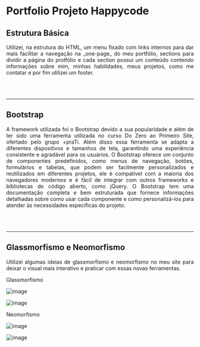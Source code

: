 # Portfolio Projeto Happycode


## Estrutura Básica

<p align= "justify"> Utilizei, na estrutura do HTML, um menu fixado com links internos para dar mais facilitar a navegação na _one-page_ do meu portfólio, sections para dividir a página do protfólio e cada section possui um conteúdo contendo informações sobre mim, minhas habilidades, meus projetos, como me contatar e por fim utilizei um footer. </p>

<br><br>

<hr>

## Bootstrap

<p align= "justify"> A framework utilizada foi o Bootstrap devido a sua popularidade e além de ter sido uma ferramenta utilizada no curso Do Zero ao Primeiro Site, ofertado pelo grupo +praTi. Além disso essa ferramenta se adapta a diferentes dispositivos e tamanhos de tela, garantindo uma experiência consistente e agradável para os usuários. O Bootstrap oferece um conjunto de componentes predefinidos, como menus de navegação, botões, formulários e tabelas, que podem ser facilmente personalizados e reutilizados em diferentes projetos, ele é compatível com a maioria dos navegadores modernos e é fácil de integrar com outros frameworks e bibliotecas de código aberto, como jQuery. O Bootstrap tem uma documentação completa e bem estruturada que fornece informações detalhadas sobre como usar cada componente e como personalizá-los para atender às necessidades específicas do projeto.</p>

<br><br>

<hr>

## Glassmorfismo e Neomorfismo

<p align= "justify"> Utilizei algumas ideias de glassmorfismo e neomorfismo no meu site para deixar o visual mais interativo e praticar com essas novas ferramentas.</p>

<p align= "justify"> Glassmorfismo </p>

![image](https://user-images.githubusercontent.com/111182330/221444619-5096c922-590d-4f65-a5c7-6f7ecdc84300.png)

![image](https://user-images.githubusercontent.com/111182330/221444664-171a0337-a13b-4c5d-9211-8a65e7d27f27.png)

<p align= "justify"> Neomorfismo </p>

![image](https://user-images.githubusercontent.com/111182330/221444813-ee78bb0f-0065-4991-8a03-ec7ffc9eaaaa.png)

![image](https://user-images.githubusercontent.com/111182330/221444839-75d71f80-356f-4aab-8289-294d1406f4b7.png)
